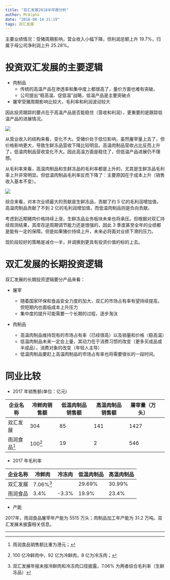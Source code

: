 ```yaml
---
title: "双汇发展2018半年报分析"
author: MrAlpha
date: "2018-08-14 21:19"
tags: 双汇发展
---
```


主要业绩情况：受猪周期影响，营业收入小幅下降，但利润总额上升 19.7%，归属于母公司净利润上升 25.28%。

# 投资双汇发展的主要逻辑

- 肉制品
  - 传统的高温产品在渗透率和集中度上都很高了，量价方面也难有突破。
  - 公司提出“稳高温、促低温”战略，低温产品是主要突破点
- 屠宰受猪周期影响比较大，毛利率和利润波动较大

因此投资跟踪的要点在于高温产品是否能稳住（营收和利润），更重要的是跟踪低温产品的进展情况。

![](http://7xonmk.com1.z0.glb.clouddn.com/2018-08-14_22-06-03.png)

从营业收入的结构来看，变化不大。受猪价处于低位影响，虽然屠宰量上去了，但价格影响更大，导致生鲜冻品营收下降比较明显。高温肉制品营收占比反而上升了，低温肉制品营收变化不大。因此高温方面是稳住了，但低温产品进展仍不理想。

从毛利率来看，高温肉制品和生鲜冻品的毛利率都是上升的，尤其是生鲜冻品毛利率上升非常明显。但低温肉制品毛利率反而下降了：主要原因在于成本上升（销售收入基本不变）。

![](http://7xonmk.com1.z0.glb.clouddn.com/2018-08-14_22-08-30.png)

综合来看，对本次业绩最大的贡献是生鲜冻品，贡献了约 5 亿的毛利润增加值，高温肉制品贡献了不到 2 亿的毛利润增加值，而低温肉制品则是负向贡献。

考虑到近期猪肉价格持续上涨，生鲜冻品业务板块未来也将承压。但根据对双汇持续观测结果，其库存逆周期调节能力还是很强的，因此 3 季度甚至全年的业绩都是能有一定的保障。但是如果猪价持续上升，未来必将面对业绩下滑的压力。

现阶段较好的策略是减仓一半，并调换到更具有投资价值的标的上去。

# 双汇发展的长期投资逻辑

双汇发展的长期投资逻辑要分产品来看：

- 屠宰

  - 随着国家环保和食品安全力度的加大，双汇的市场占有率有望持续提高，但短期内也面临成本上升压力
  - 集中度的提升可能需要一个长期的过程，逐步淘汰

- 肉制品

  - 高温肉制品维持现有的市场占有率（已经很高）以及销量和价格（稳高温）
  - 低温肉制品未来一定会上量，其动力在于消费习惯的改变（更多买成品或半成品），消费对象的改变（年轻人主导）
  - 低温肉制品要赶上高温肉制品的市场占有率也将需要很长的一段时间。

# 同业比较


- 2017 年销售额(单位：亿元)

| 企业名称     | 冷鲜肉销售额 | 低温肉制品销售额 | 高温肉制品销售额 | 屠宰量（万头） |     |
| ------------ | ------------ | ---------------- | ---------------- | -------------- | --- |
| 双汇发展     | 304          | 85               | 141              | 1427           |     |
| 雨润食品[^1] | 100[^2]      | 19               | 2                | 546            |     |

- 2017 年毛利率

| 企业名称 | 冷鲜肉    | 冷冻肉 | 低温肉制品 | 高温肉制品 |
| -------- | --------- | ------ | ---------- | ---------- |
| 双汇发展 | 7.06%[^3] |        | 29.69%     | 30.99%     |
| 雨润食品 | 3.4%      | -3.3%  | 19.9%      | 23.4%      |

- 产能

2017年，雨润食品屠宰年产能为 5515 万头；肉制品加工年产能为 31.2 万吨。双汇发展未披露相关信息。

---

[^1]: 雨润食品销售额比重为港元；
[^2]: 100 亿冷鲜肉中，92 亿为冷鲜肉，8 亿为冷冻肉；
[^3]: 双汇发展年报未按冷鲜肉和冷冻肉口径披露，7.06% 为两者综合毛利率（生鲜冻品）
